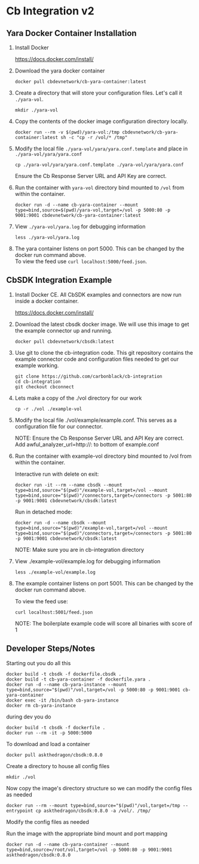 # Cb Integration v2

## Yara Docker Container Installation

1. Install Docker

	https://docs.docker.com/install/

2. Download the yara docker container

	```
	docker pull cbdevnetwork/cb-yara-container:latest
	```

1. Create a directory that will store your configuration files.  Let's call it `./yara-vol`.

	```
	mkdir ./yara-vol
	```
	
2. Copy the contents of the docker image configuration directory locally.

	```
	docker run --rm -v $(pwd)/yara-vol:/tmp cbdevnetwork/cb-yara-container:latest sh -c "cp -r /vol/* /tmp"
	```
	
3. Modify the local file `./yara-vol/yara/yara.conf.template` and place in `./yara-vol/yara/yara.conf`

    ```
    cp ./yara-vol/yara/yara.conf.template ./yara-vol/yara/yara.conf
	```

	Ensure the Cb Response Server URL and API Key are correct.

4. Run the container with `yara-vol` directory bind mounted to `/vol` from within the container.

	```
	docker run -d --name cb-yara-container --mount type=bind,source=$(pwd)/yara-vol,target=/vol -p 5000:80 -p 9001:9001 cbdevnetwork/cb-yara-container:latest
	```
	
5. View `./yara-vol/yara.log` for debugging information

	```
	less ./yara-vol/yara.log
	```
	
6. The yara container listens on port 5000.  This can be changed by the docker run command above.  
   To view the feed use `curl localhost:5000/feed.json`.
   
   
## CbSDK Integration Example

1. Install Docker CE.  All CbSDK examples and connectors are now run inside a docker container.

	https://docs.docker.com/install/

2. Download the latest cbsdk docker image.  We will use this image to get the example connector up and running.
	```		
	docker pull cbdevnetwork/cbsdk:latest
	```

3. Use git to clone the cb-integration code.  This git repository contains the example connector code and configuration files needed to get our example working.
	```
	git clone https://github.com/carbonblack/cb-integration
	cd cb-integration
	git checkout cbconnect
	```
4. Lets make a copy of the ./vol directory for our work
	```
	cp -r ./vol ./example-vol
	```
5. Modify the local file ./vol/example/example.conf.  This serves as a configuration file for our connector.

	NOTE: Ensure the Cb Response Server URL and API Key are correct.
	Add awful_analyzer_url=http://<ip>:<port> to bottom of example.conf


6. Run the container with example-vol directory bind mounted to /vol from within the container.

	Interactive run with delete on exit:
	```
	docker run -it --rm --name cbsdk --mount type=bind,source="$(pwd)"/example-vol,target=/vol --mount type=bind,source="$(pwd)"/connectors,target=/connectors -p 5001:80 -p 9001:9001 cbdevnetwork/cbsdk:latest
	```
	Run in detached mode:
	```
	docker run -d --name cbsdk --mount type=bind,source="$(pwd)"/example-vol,target=/vol --mount type=bind,source="$(pwd)"/connectors,target=/connectors -p 5001:80 -p 9001:9001 cbdevnetwork/cbsdk:latest
	```
	NOTE: Make sure you are in cb-integration directory

7. View ./example-vol/example.log for debugging information
	```
	less ./example-vol/example.log
	```

8. The example container listens on port 5001.  This can be changed by the docker run command above. 

	To view the feed use:
	```
	curl localhost:5001/feed.json
	```

	NOTE: The boilerplate example code will score all binaries with score of 1
	

## Developer Steps/Notes

Starting out you do all this


	docker build -t cbsdk -f dockerfile.cbsdk .
	docker build -t cb-yara-container -f dockerfile.yara .
	docker run -d --name cb-yara-instance --mount type=bind,source="$(pwd)"/vol,target=/vol -p 5000:80 -p 9001:9001 cb-yara-container
	docker exec -it /bin/bash cb-yara-instance
	docker rm cb-yara-instance
	
during dev you do

	docker build -t cbsdk -f dockerfile .
	docker run --rm -it -p 5000:5000
	
To download and load a container
	
	docker pull askthedragon/cbsdk:0.8.0
	
Create a directory to house all config files

	mkdir ./vol
	
Now copy the image's directory structure so we can modify the config files as needed

	docker run --rm --mount type=bind,source="$(pwd)"/vol,target=/tmp --entrypoint cp askthedragon/cbsdk:0.8.0 -a /vol/. /tmp/
	
Modify the config files as needed
	
Run the image with the appropriate bind mount and port mapping

	docker run -d --name cb-yara-container --mount type=bind,source=/root/vol,target=/vol -p 5000:80 -p 9001:9001 askthedragon/cbsdk:0.8.0
	
